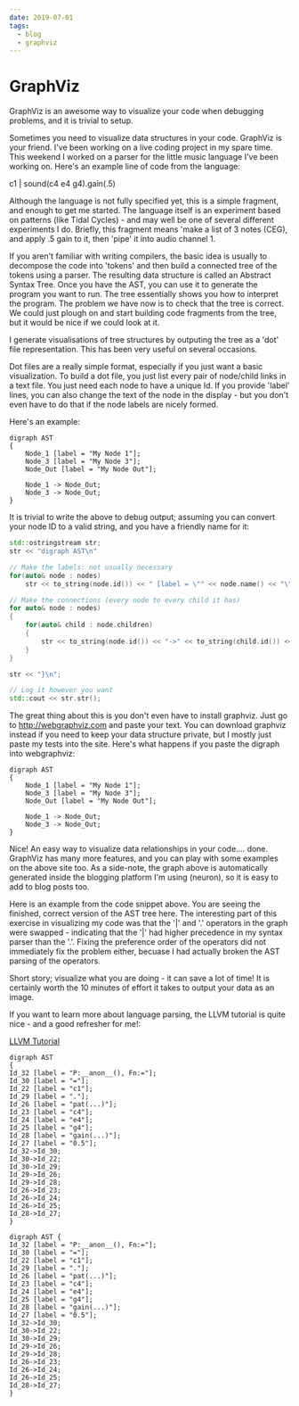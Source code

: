 ```yaml
---
date: 2019-07-01
tags:
  - blog
  - graphviz
---
```


# GraphViz

GraphViz is an awesome way to visualize your code when debugging problems, and it is trivial to setup.

Sometimes you need to visualize data structures in your code.  GraphViz is your friend.
I've been working on a live coding project in my spare time.  This weekend I worked on a parser for the little music language I've been working on.  Here's an example line of code from the language:

c1 | sound(c4 e4 g4).gain(.5)

Although the language is not fully specified yet, this is a simple fragment, and enough to get me started.  The language itself is an experiment based on patterns (like Tidal Cycles) - and may well be one of several different experiments I do.  Briefly, this fragment means 'make a list of 3 notes (CEG), and apply .5 gain to it, then 'pipe' it into audio channel 1.

If you aren't familiar with writing compilers, the basic idea is usually to decompose the code into 'tokens' and then build a connected tree of the tokens using a parser.  The resulting data structure is called an Abstract Syntax Tree.  Once you have the AST, you can use it to generate the program you want to run.  The tree essentially shows you how to interpret the program.  The problem we have now is to check that the tree is correct.  We could just plough on and start building code fragments from the tree, but it would be nice if we could look at it.

I generate visualisations of tree structures by outputing the tree as a 'dot' file representation.  This has been very useful on several occasions.

Dot files are a really simple format, especially if you just want a basic visualization.  To build a dot file, you just list every pair of node/child links in a text file.  You just need each node to have a unique Id.  If you provide 'label' lines, you can also change the text of the node in the display - but you don't even have to do that if the node labels are nicely formed.

Here's an example:

```
digraph AST 
{
    Node_1 [label = "My Node 1"];
    Node_3 [label = "My Node 3"];
    Node_Out [label = "My Node Out"];

    Node_1 -> Node_Out;
    Node_3 -> Node_Out;
}
```

It is trivial to write the above to debug output; assuming you can convert your node ID to a valid string, and you have a friendly name for it:

```cpp
std::ostringstream str;
str << "digraph AST\n" 

// Make the labels: not usually necessary
for(auto& node : nodes)
    str << to_string(node.id()) << " [label = \"" << node.name() << "\"];\n";

// Make the connections (every node to every child it has)
for auto& node : nodes)
{
    for(auto& child : node.children)
    {
        str << to_string(node.id()) << "->" << to_string(child.id()) << ";\n";
    }
}

str << "}\n";

// Log it however you want
std::cout << str.str();
```

The great thing about this is you don't even have to install graphviz.  Just go to http://webgraphviz.com and paste your text.  You can download graphviz instead if you need to keep your data structure private, but I mostly just paste my tests into the site.
Here's what happens if you paste the digraph into webgraphviz:

```{.graphviz}
digraph AST 
{
    Node_1 [label = "My Node 1"];
    Node_3 [label = "My Node 3"];
    Node_Out [label = "My Node Out"];

    Node_1 -> Node_Out;
    Node_3 -> Node_Out;
}
```

Nice! An easy way to visualize data relationships in your code.... done.  GraphViz has many more features, and you can play with some examples on the above site too.  As a side-note, the graph above is automatically generated inside the blogging platform I'm using (neuron), so it is easy to add to blog posts too.

Here is an example from the code snippet above.  You are seeing the finished, correct version of the AST tree here.  The interesting part of this exercise in visualizing my code was that the '|' and '.' operators in the graph were swapped - indicating that the '|' had higher precedence in my syntax parser than the '.'.  Fixing the preference order of the operators did not immediately fix the problem either, becuase I had actually broken the AST parsing of the operators.

Short story; visualize what you are doing - it can save a lot of time!  It is certainly worth the 10 minutes of effort it takes to output your data as an image.

If you want to learn more about language parsing, the LLVM tutorial is quite nice - and a good refresher for me!: 

[LLVM Tutorial](https://llvm.org/docs/tutorial/)

```
digraph AST 
{
Id_32 [label = "P:__anon__(), Fn:="];
Id_30 [label = "="];
Id_22 [label = "c1"];
Id_29 [label = "."];
Id_26 [label = "pat(...)"];
Id_23 [label = "c4"];
Id_24 [label = "e4"];
Id_25 [label = "g4"];
Id_28 [label = "gain(...)"];
Id_27 [label = "0.5"];
Id_32->Id_30;
Id_30->Id_22;
Id_30->Id_29;
Id_29->Id_26;
Id_29->Id_28;
Id_26->Id_23;
Id_26->Id_24;
Id_26->Id_25;
Id_28->Id_27;
}
```

```{.graphviz}
digraph AST {
Id_32 [label = "P:__anon__(), Fn:="];
Id_30 [label = "="];
Id_22 [label = "c1"];
Id_29 [label = "."];
Id_26 [label = "pat(...)"];
Id_23 [label = "c4"];
Id_24 [label = "e4"];
Id_25 [label = "g4"];
Id_28 [label = "gain(...)"];
Id_27 [label = "0.5"];
Id_32->Id_30;
Id_30->Id_22;
Id_30->Id_29;
Id_29->Id_26;
Id_29->Id_28;
Id_26->Id_23;
Id_26->Id_24;
Id_26->Id_25;
Id_28->Id_27;
}
```

<div class="ui section divider"></div>
<section id="socialMediaLinks"></section>
<div class="ui section divider"></div>
<div id="disqus_thread"></div>

